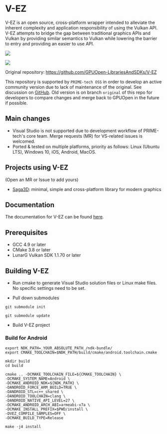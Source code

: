 # V-EZ

V-EZ is an open source, cross-platform wrapper intended to alleviate the inherent complexity and application responsibility of using the Vulkan API. V-EZ attempts to bridge the gap between traditional graphics APIs and Vulkan by providing similar semantics to Vulkan while lowering the barrier to entry and providing an easier to use API.

![](https://raw.githubusercontent.com/GPUOpen-LibrariesAndSDKs/V-EZ/master/Docs/img/VulkanAPI.PNG)

![](https://raw.githubusercontent.com/GPUOpen-LibrariesAndSDKs/V-EZ/master/Docs/img/V-EZ.PNG)

Original repository: https://github.com/GPUOpen-LibrariesAndSDKs/V-EZ

This repository is supported by `PRIME-tech OSS` in order to develop an active community version due to lack of maintenance of the original.
See discussion on [GitHub](https://github.com/GPUOpen-LibrariesAndSDKs/V-EZ/issues/73).
Old version is on branch `original` of this repo for developers to compare changes and merge back to GPUOpen in the future if possible.

## Main changes

- Visual Studio is not supported due to development workflow of PRIME-tech's core team. Merge requests (MR) for VS-related issues is welcomed.
- Ported & tested on multiple platforms, priority as follows: Linux (Ubuntu LTS), Windows 10, iOS, Android, MacOS.

## Projects using V-EZ
(Open an MR or Issue to add yours)

- [Saga3D](https://gitlab.com/PRIME-tech-OSS/Saga3D): minimal, simple and cross-platform library for modern graphics

## Documentation

The documentation for V-EZ can be found [here](https://gpuopen-librariesandsdks.github.io/V-EZ/).

## Prerequisites

- GCC 4.9 or later
- CMake 3.8 or later
- LunarG Vulkan SDK 1.1.70 or later

## Building V-EZ

- Run cmake to generate Visual Studio solution files or Linux make files. No specific settings need to be set.

- Pull down submodules

`git submodule init`

`git submodule update`

- Build V-EZ project

### Build for Android

```
export NDK_PATH=_YOUR_ABSOLUTE_PATH_/ndk-bundle/
export CMAKE_TOOLCHAIN=$NDK_PATH/build/cmake/android.toolchain.cmake

mkdir build
cd build

cmake .. -DCMAKE_TOOLCHAIN_FILE=${CMAKE_TOOLCHAIN} \
-DCMAKE_SYSTEM_NAME=Android \
-DCMAKE_ANDROID_NDK=${NDK_PATH} \
-DANDROID_FORCE_ARM_BUILD=TRUE \
-DANDROID_STL=c++_shared \
-DANDROID_TOOLCHAIN=clang \
-DANDROID_NATIVE_API_LEVEL=27 \
-DCMAKE_ANDROID_ARCH_ABI=armeabi-v7a \
-DCMAKE_INSTALL_PREFIX=$PWD/install \
-DVEZ_COMPILE_SAMPLES=OFF \
-DCMAKE_BUILD_TYPE=Release

make -j4 install
```
